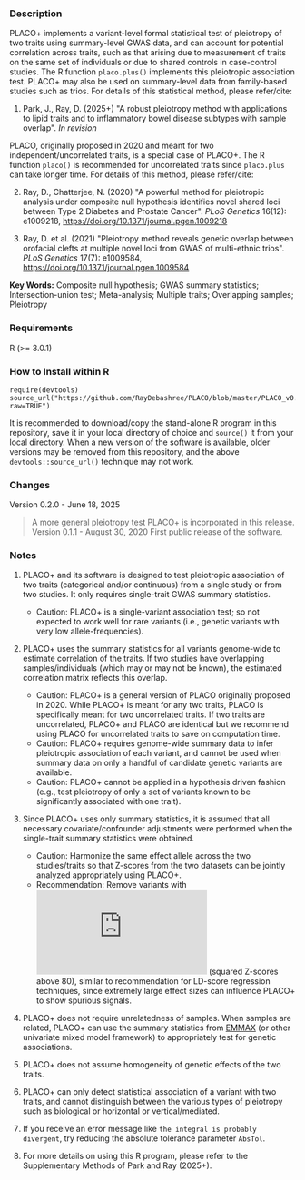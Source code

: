 
### Description
PLACO+ implements a variant-level formal statistical test of pleiotropy of two traits using summary-level GWAS data, and can account for potential correlation across traits, such as that arising due to measurement of traits on the same set of individuals or due to shared controls in case-control studies. The R function `placo.plus()` implements this pleiotropic association test. PLACO+ may also be used on summary-level data from family-based studies such as trios. For details of this statistical method, please refer/cite:

1. Park, J., Ray, D. (2025+) "A robust pleiotropy method with applications to lipid traits and to inflammatory bowel disease subtypes with sample overlap". *In revision*

PLACO, originally proposed in 2020 and meant for two independent/uncorrelated traits, is a special case of PLACO+. The R function `placo()` is recommended for uncorrelated traits since `placo.plus` can take longer time. For details of this method, please refer/cite:

2. Ray, D., Chatterjee, N. (2020) "A powerful method for pleiotropic analysis under composite null hypothesis identifies novel shared loci between Type 2 Diabetes and Prostate Cancer". *PLoS Genetics* 16(12): e1009218, https://doi.org/10.1371/journal.pgen.1009218

3. Ray, D. et al. (2021) "Pleiotropy method reveals genetic overlap between orofacial clefts at multiple novel loci from GWAS of multi-ethnic trios". *PLoS Genetics* 17(7): e1009584, https://doi.org/10.1371/journal.pgen.1009584

**Key Words:** Composite null hypothesis; GWAS summary statistics; Intersection-union test; Meta-analysis; Multiple traits; Overlapping samples; Pleiotropy

### Requirements
R (>= 3.0.1)


### How to Install within R
```{r}
require(devtools)
source_url("https://github.com/RayDebashree/PLACO/blob/master/PLACO_v0.2.0.R?raw=TRUE")
```
It is recommended to download/copy the stand-alone R program in this repository, save it in your local directory of choice and `source()` it from your local directory. When a new version of the software is available, older versions may be removed from this repository, and the above `devtools::source_url()` technique may not work.


### Changes
Version 0.2.0 - June 18, 2025
> A more general pleiotropy test PLACO+ is incorporated in this release.
Version 0.1.1 - August 30, 2020
> First public release of the software.


### Notes
1. PLACO+ and its software is designed to test pleiotropic association of two traits (categorical and/or continuous) from a single study or from two studies. It only requires single-trait GWAS summary statistics. 
    * Caution: PLACO+ is a single-variant association test; so not expected to work well for rare variants (i.e., genetic variants with very low allele-frequencies).

2. PLACO+ uses the summary statistics for all variants genome-wide to estimate correlation of the traits. If two studies have overlapping samples/individuals (which may or may not be known), the estimated correlation matrix reflects this overlap. 
    * Caution: PLACO+ is a general version of PLACO originally proposed in 2020. While PLACO+ is meant for any two traits, PLACO is specifically meant for two uncorrelated traits. If two traits are uncorrelated, PLACO+ and PLACO are identical but we recommend using PLACO for uncorrelated traits to save on computation time.
    * Caution: PLACO+ requires genome-wide summary data to infer pleiotropic association of each variant, and cannot be used when summary data on only a handful of candidate genetic variants are available.
    * Caution: PLACO+ cannot be applied in a hypothesis driven fashion (e.g., test pleiotropy of only a set of variants known to be significantly associated with one trait).

3. Since PLACO+ uses only summary statistics, it is assumed that all necessary covariate/confounder adjustments were performed when the single-trait summary statistics were obtained.
    * Caution: Harmonize the same effect allele across the two studies/traits so that Z-scores from the two datasets can be jointly analyzed appropriately using PLACO+.
    * Recommendation: Remove variants with ![equation](http://www.sciweavers.org/tex2img.php?eq=%20Z%5E%7B2%7D%3E80%20&bc=White&fc=Black&im=png&fs=12&ff=arev&edit=0) (squared Z-scores above 80), similar to recommendation for LD-score regression techniques, since extremely large effect sizes can influence PLACO+ to show spurious signals.

4. PLACO+ does not require unrelatedness of samples. When samples are related, PLACO+ can use the summary statistics from [EMMAX](https://genome.sph.umich.edu/wiki/EMMAX) (or other univariate mixed model framework) to appropriately test for genetic associations.

5. PLACO+ does not assume homogeneity of genetic effects of the two traits. 

6. PLACO+ can only detect statistical association of a variant with two traits, and cannot distinguish between the various types of pleiotropy such as biological or horizontal or vertical/mediated.

7. If you receive an error message like `the integral is probably divergent`, try reducing the absolute tolerance parameter `AbsTol`.

8. For more details on using this R program, please refer to the Supplementary Methods of Park and Ray (2025+). 
